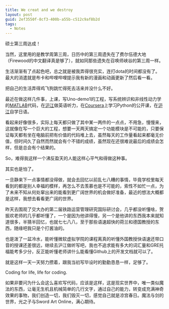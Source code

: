 ```yaml
---
title: We creat and we destroy
layout: post
guid: 2ef3550f-8cf3-400b-a55b-c512c9af8b2d
tags:
  - Notes
---
```


<!--
[![bridge to wonderland]({{ site.baseurl }}/media/files/2014/09/05/bridge-to-wonderland.jpg)](http://500px.com/photo/82158657)

[Lucian](http://lucianmarin.com/ "Lucian")
-->

硕士第三周达成！

当然，这里用的是教学周第三周，日历中的第三周遗失在了费尔伍德大地（Firewood的中文翻译真是够了），就如同那些遗失在召唤师峡谷的第三周一样。

生活渐渐有了点起色吧，总之就是被我弄得很充实，连打dota的时间都没有了。最大的消遣就是布卡和哔哩哔哩提示我有新的漫画和动画更新了然后看一看。

把自己的生活弄得鸡飞狗跳忙得死去活来并没什么不好。

最近在做这样几件事，上课，写Uno-demo1的工程，写系统辨识和非线性动力学的[MATLAB](http://www.shuxiaowang.com/tags.html#MATLAB/ "MATLAB")代码，在[沪江](http://www.hjenglish.com/ "沪江")做英语听力，在[Coursera](http://www.coursera.org/ "Coursera")上学习Python的公开课，在[沪江](http://www.hjenglish.com/ "沪江")自学日语。

看起来好像很多，实际上每天都只做了其中某一两件的一点点，不用急，慢慢来，这就像在写一个巨大的工程，想要一天两天搞定一个功能模块是不可能的，只要保证每天都有坐在电脑前把有价值的代码堆上去，虽然每天的工作量看起来都毫无价值，但时间久了自然而然就会有个不错的成绩，虽然现在还很难说最后的成绩会怎样，但是总会有个结果的。

So，难得我这样一个沸反盈天的人能这样心平气和得做这种事。

其实也是怕了。

一旦静来下一点事情都没得做，就会去回忆以前乱七八糟的事情，毕竟学校里每天看到的都是别人幸福的模样，再怎么不去羡慕也是不可能的，索性不如忙一点，为了未来不知从何处窜出来的能看到更广阔世界的机会做好准备，最近的想法大概都是这样，我想去看看更广阔的世界。

昨天去围观了交大办的第二届铁路运营管理研究国际研讨会，几乎都没听懂啥，贺振欢老师的几乎都听懂了，一个是因为他讲得慢，另一个是他讲的东西我本来就知道很多，半猜半回忆，也就七七八八，至于那些语速超快的荷兰和德国教授的东西，随缘吧我只是个打酱油的。

也是泼了一盆冷水，能听懂微软虚拟学院的课程离真的听懂外国教授快语速还带口音的授课还差很远，继续去沪江做听写吧，我也不追求能有多大的词汇量和GRE托福能考多少分，反正能听懂老师讲什么能看懂Github上的开发文档就可以了。

就是这样一天一天努力攒着，跟我当初写毕设时的勤勤恳恳一样，足够了。

Coding for life, life for coding.

如果非要问为什么会这么喜欢写代码，应该是这样，这是现实世界中，唯一类似魔法的东西，让毫无生机且机械简单的几行文字，通过自己的能力，转变成充满神奇效果的事物，我们创造一切，我们毁灭一切，感觉自己就是凉宫春日。魔法与剑的世界，光之子与Sword Art Online，满心期待。